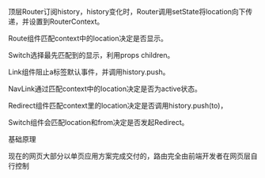 顶层Router订阅history，history变化时，Router调用setState将location向下传递，并设置到RouterContext。

Route组件匹配context中的location决定是否显示。

Switch选择最先匹配到的显示，利用props children。

Link组件阻止a标签默认事件，并调用history.push。

NavLink通过匹配context中的location决定是否为active状态。

Redirect组件匹配context里的location决定是否调用history.push(to)，

Switch组件会匹配location和from决定是否发起Redirect。



基础原理

现在的网页大部分以单页应用方案完成交付的，路由完全由前端开发者在网页层自行控制
